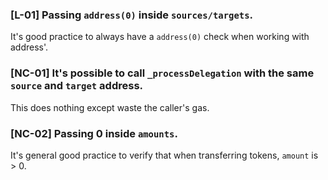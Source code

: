 ### [L-01] Passing `address(0)` inside `sources/targets`.
It's good practice to always have a `address(0)` check when working with address'.

### [NC-01] It's possible to call `_processDelegation` with the same `source` and `target` address.
This does nothing except waste the caller's gas.

### [NC-02] Passing 0 inside `amounts`.
It's general good practice to verify that when transferring tokens, `amount` is > 0.

